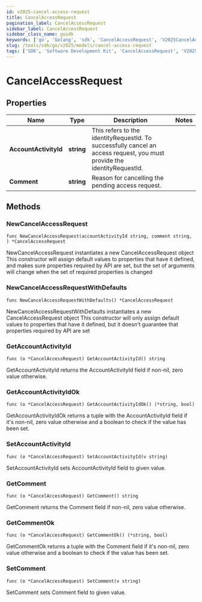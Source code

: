 ```yaml
---
id: v2025-cancel-access-request
title: CancelAccessRequest
pagination_label: CancelAccessRequest
sidebar_label: CancelAccessRequest
sidebar_class_name: gosdk
keywords: ['go', 'Golang', 'sdk', 'CancelAccessRequest', 'V2025CancelAccessRequest'] 
slug: /tools/sdk/go/v2025/models/cancel-access-request
tags: ['SDK', 'Software Development Kit', 'CancelAccessRequest', 'V2025CancelAccessRequest']
---
```


# CancelAccessRequest

## Properties

Name | Type | Description | Notes
------------ | ------------- | ------------- | -------------
**AccountActivityId** | **string** | This refers to the identityRequestId. To successfully cancel an access request, you must provide the identityRequestId. | 
**Comment** | **string** | Reason for cancelling the pending access request. | 

## Methods

### NewCancelAccessRequest

`func NewCancelAccessRequest(accountActivityId string, comment string, ) *CancelAccessRequest`

NewCancelAccessRequest instantiates a new CancelAccessRequest object
This constructor will assign default values to properties that have it defined,
and makes sure properties required by API are set, but the set of arguments
will change when the set of required properties is changed

### NewCancelAccessRequestWithDefaults

`func NewCancelAccessRequestWithDefaults() *CancelAccessRequest`

NewCancelAccessRequestWithDefaults instantiates a new CancelAccessRequest object
This constructor will only assign default values to properties that have it defined,
but it doesn't guarantee that properties required by API are set

### GetAccountActivityId

`func (o *CancelAccessRequest) GetAccountActivityId() string`

GetAccountActivityId returns the AccountActivityId field if non-nil, zero value otherwise.

### GetAccountActivityIdOk

`func (o *CancelAccessRequest) GetAccountActivityIdOk() (*string, bool)`

GetAccountActivityIdOk returns a tuple with the AccountActivityId field if it's non-nil, zero value otherwise
and a boolean to check if the value has been set.

### SetAccountActivityId

`func (o *CancelAccessRequest) SetAccountActivityId(v string)`

SetAccountActivityId sets AccountActivityId field to given value.


### GetComment

`func (o *CancelAccessRequest) GetComment() string`

GetComment returns the Comment field if non-nil, zero value otherwise.

### GetCommentOk

`func (o *CancelAccessRequest) GetCommentOk() (*string, bool)`

GetCommentOk returns a tuple with the Comment field if it's non-nil, zero value otherwise
and a boolean to check if the value has been set.

### SetComment

`func (o *CancelAccessRequest) SetComment(v string)`

SetComment sets Comment field to given value.



